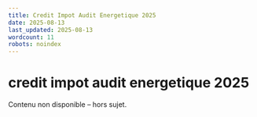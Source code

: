 ```yaml
---
title: Credit Impot Audit Energetique 2025
date: 2025-08-13
last_updated: 2025-08-13
wordcount: 11
robots: noindex
---
```


# credit impot audit energetique 2025

Contenu non disponible – hors sujet.